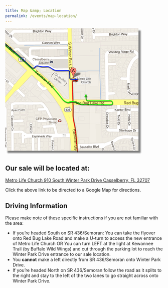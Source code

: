 ```yaml
---
title: Map &amp; Location
permalink: /events/map-location/
---
```


![Map](/img/fall2014_map.png "Map")

## Our sale will be located at:

[Metro Life Church 910 South Winter Park Drive Casselberry, FL 32707](https://maps.google.com/maps?q=910+South+Winter+Park+Drive,+Casselberry,+FL&hl=en&sll=27.698638,-83.804601&sspn=12.161551,13.07373&oq=910+South+Winter+Park+Dr&t=h&hnear=910+S+Winter+Park+Dr,+Casselberry,+Seminole,+Florida+32707&z=17)

Click the above link to be directed to a Google Map for directions.

## Driving Information

Please make note of these specific instructions if you are not familiar with the area:

* If you’re headed South on SR 436/Semoran: You can take the flyover onto Red Bug Lake Road and make a U-turn to access the new entrance of Metro Life Church OR You can turn LEFT at the light at Kewannee Trail (by Buffalo Wild Wings) and cut through the parking lot to reach the Winter Park Drive entrance to our sale location.
* You **cannot** make a left directly from SR 436/Semoran onto Winter Park Drive.
* If you’re headed North on SR 436/Semoran follow the road as it splits to the right and stay to the left of the two lanes to go straight across onto Winter Park Drive.
